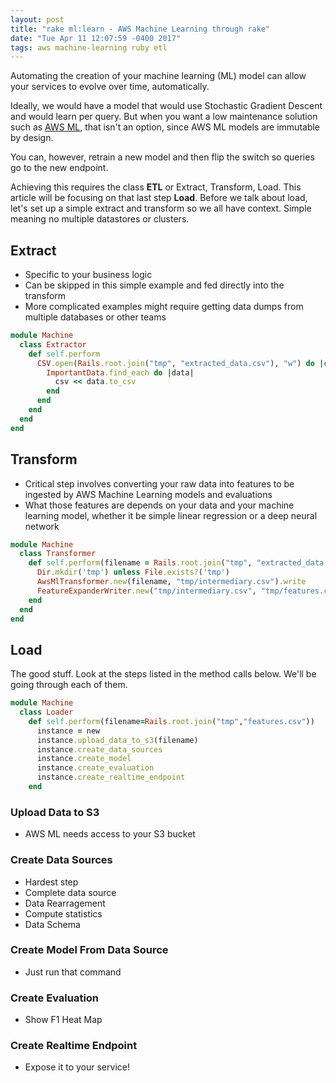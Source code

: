 ```yaml
---
layout: post
title: "rake ml:learn - AWS Machine Learning through rake"
date: "Tue Apr 11 12:07:59 -0400 2017"
tags: aws machine-learning ruby etl
---
```


Automating the creation of your machine learning (ML) model can allow your
services to evolve over time, automatically.

Ideally, we would have a model that would use Stochastic Gradient Descent
and would learn per query. But when you want a low maintenance solution such
as [AWS ML](https://aws.amazon.com/machine-learning/), that isn't an option,
since AWS ML models are immutable by design.

You can, however, retrain a new model and then flip the switch so queries go
to the new endpoint.

Achieving this requires the class **ETL** or Extract, Transform, Load. This article
will be focusing on that last step **Load**. Before we talk about load, let's
set up a simple extract and transform so we all have context. Simple meaning
no multiple datastores or clusters.

## Extract

- Specific to your business logic
- Can be skipped in this simple example and fed directly into the transform
- More complicated examples might require getting data dumps from multiple databases
  or other teams

```ruby
module Machine
  class Extractor
    def self.perform
      CSV.open(Rails.root.join("tmp", "extracted_data.csv"), "w") do |csv|
        ImportantData.find_each do |data|
          csv << data.to_csv
        end
      end
    end
  end
end
```

## Transform

- Critical step involves converting your raw data into features to be ingested
  by AWS Machine Learning models and evaluations
- What those features are depends on your data and your machine learning model,
  whether it be simple linear regression or a deep neural network

```ruby
module Machine
  class Transformer
    def self.perform(filename = Rails.root.join("tmp", "extracted_data.csv"))
      Dir.mkdir('tmp') unless File.exists?('tmp')
      AwsMlTransformer.new(filename, "tmp/intermediary.csv").write
      FeatureExpanderWriter.new("tmp/intermediary.csv", "tmp/features.csv").write
    end
  end
end
```

## Load

The good stuff. Look at the steps listed in the method calls below. We'll
be going through each of them.

```ruby
module Machine
  class Loader
    def self.perform(filename=Rails.root.join("tmp","features.csv"))
      instance = new
      instance.upload_data_to_s3(filename)
      instance.create_data_sources
      instance.create_model
      instance.create_evaluation
      instance.create_realtime_endpoint
    end
```

### Upload Data to S3

- AWS ML needs access to your S3 bucket

### Create Data Sources

- Hardest step
- Complete data source
- Data Rearragement
- Compute statistics
- Data Schema

### Create Model From Data Source

- Just run that command

### Create Evaluation

- Show F1 Heat Map

### Create Realtime Endpoint

- Expose it to your service!
